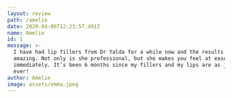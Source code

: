 ```yaml
---
layout: review
path: /amelie
date: 2020-04-06T12:23:57.491Z
name: Amelie
id: 1
message: >-
  I have had lip fillers from Dr Yalda for a while now and the results are
  amazing. Not only is she professional, but she makes you feel at ease
  immediately. It’s been 6 months since my fillers and my lips are as juicy as
  ever!
author: Amelie
image: assets/emma.jpeg
---
```

